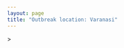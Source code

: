 ```yaml
---
layout: page
title: "Outbreak location: Varanasi"
---
```

<div id="mapid">
<script src="https://buda-magenta.github.io/hazard_map/load_map.js"></script>
><script>
var marker_outbreak = L.marker([25.335649, 83.007629],{"autoPan": true}).addTo(map); marker_outbreak.bindTooltip("Varanasi").openTooltip();

var circle_1 = L.circle([26.838100, 80.934600], {"pane": "markerPane", "color": "red", "fill": true, "fillOpacity": 0.2, "fillRule": "evenodd", "lineCap": "round", "lineJoin": "round", "opacity": 1.0, "radius": 148617, "stroke": true, "weight": 2}).addTo(map);
circle_1.bindTooltip("Lucknow<br>rank: 1<br>hazard index: 0.037154")

var circle_2 = L.circle([26.671329, 83.364583], {"pane": "markerPane", "color": "red", "fill": true, "fillOpacity": 0.2, "fillRule": "evenodd", "lineCap": "round", "lineJoin": "round", "opacity": 1.0, "radius": 114178, "stroke": true, "weight": 2}).addTo(map);
circle_2.bindTooltip("Gorakhpur<br>rank: 2<br>hazard index: 0.028545")

var circle_3 = L.circle([26.460914, 80.321759], {"pane": "markerPane", "color": "red", "fill": true, "fillOpacity": 0.2, "fillRule": "evenodd", "lineCap": "round", "lineJoin": "round", "opacity": 1.0, "radius": 106614, "stroke": true, "weight": 2}).addTo(map);
circle_3.bindTooltip("Kanpur<br>rank: 3<br>hazard index: 0.026654")

var circle_4 = L.circle([25.280733, 83.125128], {"pane": "markerPane", "color": "red", "fill": true, "fillOpacity": 0.2, "fillRule": "evenodd", "lineCap": "round", "lineJoin": "round", "opacity": 1.0, "radius": 90961, "stroke": true, "weight": 2}).addTo(map);
circle_4.bindTooltip("Mughal Sarai<br>rank: 4<br>hazard index: 0.022740")

var circle_5 = L.circle([25.795593, 82.488341], {"pane": "markerPane", "color": "red", "fill": true, "fillOpacity": 0.2, "fillRule": "evenodd", "lineCap": "round", "lineJoin": "round", "opacity": 1.0, "radius": 88828, "stroke": true, "weight": 2}).addTo(map);
circle_5.bindTooltip("Jaunpur<br>rank: 5<br>hazard index: 0.022207")

var circle_6 = L.circle([25.609324, 85.123525], {"pane": "markerPane", "color": "red", "fill": true, "fillOpacity": 0.2, "fillRule": "evenodd", "lineCap": "round", "lineJoin": "round", "opacity": 1.0, "radius": 72793, "stroke": true, "weight": 2}).addTo(map);
circle_6.bindTooltip("Patna<br>rank: 6<br>hazard index: 0.018198")

var circle_7 = L.circle([28.651718, 77.221939], {"pane": "markerPane", "color": "red", "fill": true, "fillOpacity": 0.2, "fillRule": "evenodd", "lineCap": "round", "lineJoin": "round", "opacity": 1.0, "radius": 67754, "stroke": true, "weight": 2}).addTo(map);
circle_7.bindTooltip("Delhi<br>rank: 7<br>hazard index: 0.016939")

var circle_8 = L.circle([19.075990, 72.877393], {"pane": "markerPane", "color": "red", "fill": true, "fillOpacity": 0.2, "fillRule": "evenodd", "lineCap": "round", "lineJoin": "round", "opacity": 1.0, "radius": 64307, "stroke": true, "weight": 2}).addTo(map);
circle_8.bindTooltip("Mumbai<br>rank: 8<br>hazard index: 0.016077")

var circle_9 = L.circle([25.438130, 81.833800], {"pane": "markerPane", "color": "red", "fill": true, "fillOpacity": 0.2, "fillRule": "evenodd", "lineCap": "round", "lineJoin": "round", "opacity": 1.0, "radius": 46916, "stroke": true, "weight": 2}).addTo(map);
circle_9.bindTooltip("Allahabad<br>rank: 9<br>hazard index: 0.011729")

var circle_10 = L.circle([25.954628, 83.647350], {"pane": "markerPane", "color": "red", "fill": true, "fillOpacity": 0.2, "fillRule": "evenodd", "lineCap": "round", "lineJoin": "round", "opacity": 1.0, "radius": 40459, "stroke": true, "weight": 2}).addTo(map);
circle_10.bindTooltip("Maunath Bhanjan<br>rank: 10<br>hazard index: 0.010115")

var circle_11 = L.circle([25.773344, 84.784977], {"pane": "markerPane", "color": "red", "fill": true, "fillOpacity": 0.2, "fillRule": "evenodd", "lineCap": "round", "lineJoin": "round", "opacity": 1.0, "radius": 40252, "stroke": true, "weight": 2}).addTo(map);
circle_11.bindTooltip("Chapra<br>rank: 11<br>hazard index: 0.010063")

var circle_12 = L.circle([22.541418, 88.357691], {"pane": "markerPane", "color": "red", "fill": true, "fillOpacity": 0.2, "fillRule": "evenodd", "lineCap": "round", "lineJoin": "round", "opacity": 1.0, "radius": 30294, "stroke": true, "weight": 2}).addTo(map);
circle_12.bindTooltip("Kolkata<br>rank: 12<br>hazard index: 0.007574")

var circle_13 = L.circle([25.623457, 84.596839], {"pane": "markerPane", "color": "red", "fill": true, "fillOpacity": 0.2, "fillRule": "evenodd", "lineCap": "round", "lineJoin": "round", "opacity": 1.0, "radius": 28767, "stroke": true, "weight": 2}).addTo(map);
circle_13.bindTooltip("Arrah<br>rank: 13<br>hazard index: 0.007192")

var circle_14 = L.circle([25.562071, 84.015672], {"pane": "markerPane", "color": "red", "fill": true, "fillOpacity": 0.2, "fillRule": "evenodd", "lineCap": "round", "lineJoin": "round", "opacity": 1.0, "radius": 23855, "stroke": true, "weight": 2}).addTo(map);
circle_14.bindTooltip("Buxar<br>rank: 14<br>hazard index: 0.005964")

var circle_15 = L.circle([26.148658, 85.340013], {"pane": "markerPane", "color": "red", "fill": true, "fillOpacity": 0.2, "fillRule": "evenodd", "lineCap": "round", "lineJoin": "round", "opacity": 1.0, "radius": 22711, "stroke": true, "weight": 2}).addTo(map);
circle_15.bindTooltip("Muzaffarpur<br>rank: 15<br>hazard index: 0.005678")

var circle_16 = L.circle([25.603508, 83.507454], {"pane": "markerPane", "color": "red", "fill": true, "fillOpacity": 0.2, "fillRule": "evenodd", "lineCap": "round", "lineJoin": "round", "opacity": 1.0, "radius": 22550, "stroke": true, "weight": 2}).addTo(map);
circle_16.bindTooltip("Ghazipur<br>rank: 16<br>hazard index: 0.005638")

var circle_17 = L.circle([24.935635, 82.647701], {"pane": "markerPane", "color": "red", "fill": true, "fillOpacity": 0.2, "fillRule": "evenodd", "lineCap": "round", "lineJoin": "round", "opacity": 1.0, "radius": 21799, "stroke": true, "weight": 2}).addTo(map);
circle_17.bindTooltip("Mirzapur<br>rank: 17<br>hazard index: 0.005450")

var circle_18 = L.circle([25.877933, 84.119959], {"pane": "markerPane", "color": "red", "fill": true, "fillOpacity": 0.2, "fillRule": "evenodd", "lineCap": "round", "lineJoin": "round", "opacity": 1.0, "radius": 21417, "stroke": true, "weight": 2}).addTo(map);
circle_18.bindTooltip("Ballia<br>rank: 18<br>hazard index: 0.005354")

var circle_19 = L.circle([24.197443, 82.666145], {"pane": "markerPane", "color": "red", "fill": true, "fillOpacity": 0.2, "fillRule": "evenodd", "lineCap": "round", "lineJoin": "round", "opacity": 1.0, "radius": 20999, "stroke": true, "weight": 2}).addTo(map);
circle_19.bindTooltip("Singrauli<br>rank: 19<br>hazard index: 0.005250")

var circle_20 = L.circle([26.242511, 82.296169], {"pane": "markerPane", "color": "red", "fill": true, "fillOpacity": 0.2, "fillRule": "evenodd", "lineCap": "round", "lineJoin": "round", "opacity": 1.0, "radius": 17955, "stroke": true, "weight": 2}).addTo(map);
circle_20.bindTooltip("Sultanpur<br>rank: 20<br>hazard index: 0.004489")

var circle_21 = L.circle([27.633333, 77.583333], {"pane": "markerPane", "color": "red", "fill": true, "fillOpacity": 0.2, "fillRule": "evenodd", "lineCap": "round", "lineJoin": "round", "opacity": 1.0, "radius": 16848, "stroke": true, "weight": 2}).addTo(map);
circle_21.bindTooltip("Mathura<br>rank: 21<br>hazard index: 0.004212")

var circle_22 = L.circle([28.570784, 77.327107], {"pane": "markerPane", "color": "red", "fill": true, "fillOpacity": 0.2, "fillRule": "evenodd", "lineCap": "round", "lineJoin": "round", "opacity": 1.0, "radius": 15309, "stroke": true, "weight": 2}).addTo(map);
circle_22.bindTooltip("Noida<br>rank: 22<br>hazard index: 0.003827")

var circle_23 = L.circle([25.623400, 85.041700], {"pane": "markerPane", "color": "red", "fill": true, "fillOpacity": 0.2, "fillRule": "evenodd", "lineCap": "round", "lineJoin": "round", "opacity": 1.0, "radius": 13831, "stroke": true, "weight": 2}).addTo(map);
circle_23.bindTooltip("Dinapur Nizamat<br>rank: 23<br>hazard index: 0.003458")

var circle_24 = L.circle([17.388786, 78.461065], {"pane": "markerPane", "color": "red", "fill": true, "fillOpacity": 0.2, "fillRule": "evenodd", "lineCap": "round", "lineJoin": "round", "opacity": 1.0, "radius": 13132, "stroke": true, "weight": 2}).addTo(map);
circle_24.bindTooltip("Hyderabad<br>rank: 24<br>hazard index: 0.003283")

var circle_25 = L.circle([26.423847, 83.762732], {"pane": "markerPane", "color": "red", "fill": true, "fillOpacity": 0.2, "fillRule": "evenodd", "lineCap": "round", "lineJoin": "round", "opacity": 1.0, "radius": 11828, "stroke": true, "weight": 2}).addTo(map);
circle_25.bindTooltip("Deoria<br>rank: 25<br>hazard index: 0.002957")

var circle_26 = L.circle([26.055318, 82.993139], {"pane": "markerPane", "color": "red", "fill": true, "fillOpacity": 0.2, "fillRule": "evenodd", "lineCap": "round", "lineJoin": "round", "opacity": 1.0, "radius": 11791, "stroke": true, "weight": 2}).addTo(map);
circle_26.bindTooltip("Nizamabad<br>rank: 26<br>hazard index: 0.002948")

var circle_27 = L.circle([24.759267, 81.655000], {"pane": "markerPane", "color": "red", "fill": true, "fillOpacity": 0.2, "fillRule": "evenodd", "lineCap": "round", "lineJoin": "round", "opacity": 1.0, "radius": 11742, "stroke": true, "weight": 2}).addTo(map);
circle_27.bindTooltip("Rewa<br>rank: 27<br>hazard index: 0.002936")

var circle_28 = L.circle([23.370035, 85.325013], {"pane": "markerPane", "color": "red", "fill": true, "fillOpacity": 0.2, "fillRule": "evenodd", "lineCap": "round", "lineJoin": "round", "opacity": 1.0, "radius": 11373, "stroke": true, "weight": 2}).addTo(map);
circle_28.bindTooltip("Ranchi<br>rank: 28<br>hazard index: 0.002843")

var circle_29 = L.circle([26.638076, 82.059024], {"pane": "markerPane", "color": "red", "fill": true, "fillOpacity": 0.2, "fillRule": "evenodd", "lineCap": "round", "lineJoin": "round", "opacity": 1.0, "radius": 10606, "stroke": true, "weight": 2}).addTo(map);
circle_29.bindTooltip("Faizabad<br>rank: 29<br>hazard index: 0.002652")

var circle_30 = L.circle([26.439874, 80.018000], {"pane": "markerPane", "color": "red", "fill": true, "fillOpacity": 0.2, "fillRule": "evenodd", "lineCap": "round", "lineJoin": "round", "opacity": 1.0, "radius": 10255, "stroke": true, "weight": 2}).addTo(map);
circle_30.bindTooltip("Akbarpur<br>rank: 30<br>hazard index: 0.002564")

var circle_31 = L.circle([25.286698, 87.132254], {"pane": "markerPane", "color": "red", "fill": true, "fillOpacity": 0.2, "fillRule": "evenodd", "lineCap": "round", "lineJoin": "round", "opacity": 1.0, "radius": 10165, "stroke": true, "weight": 2}).addTo(map);
circle_31.bindTooltip("Bhagalpur<br>rank: 31<br>hazard index: 0.002541")

var circle_32 = L.circle([25.720581, 85.255560], {"pane": "markerPane", "color": "red", "fill": true, "fillOpacity": 0.2, "fillRule": "evenodd", "lineCap": "round", "lineJoin": "round", "opacity": 1.0, "radius": 9973, "stroke": true, "weight": 2}).addTo(map);
circle_32.bindTooltip("Hajipur<br>rank: 32<br>hazard index: 0.002493")

var circle_33 = L.circle([28.457876, 79.405571], {"pane": "markerPane", "color": "red", "fill": true, "fillOpacity": 0.2, "fillRule": "evenodd", "lineCap": "round", "lineJoin": "round", "opacity": 1.0, "radius": 9398, "stroke": true, "weight": 2}).addTo(map);
circle_33.bindTooltip("Bareilly<br>rank: 33<br>hazard index: 0.002350")

var circle_34 = L.circle([12.979120, 77.591300], {"pane": "markerPane", "color": "red", "fill": true, "fillOpacity": 0.2, "fillRule": "evenodd", "lineCap": "round", "lineJoin": "round", "opacity": 1.0, "radius": 9352, "stroke": true, "weight": 2}).addTo(map);
circle_34.bindTooltip("Bangalore<br>rank: 34<br>hazard index: 0.002338")

var circle_35 = L.circle([26.269721, 82.994425], {"pane": "markerPane", "color": "red", "fill": true, "fillOpacity": 0.2, "fillRule": "evenodd", "lineCap": "round", "lineJoin": "round", "opacity": 1.0, "radius": 8765, "stroke": true, "weight": 2}).addTo(map);
circle_35.bindTooltip("Burhanpur<br>rank: 35<br>hazard index: 0.002191")

var circle_36 = L.circle([23.021624, 72.579707], {"pane": "markerPane", "color": "red", "fill": true, "fillOpacity": 0.2, "fillRule": "evenodd", "lineCap": "round", "lineJoin": "round", "opacity": 1.0, "radius": 8375, "stroke": true, "weight": 2}).addTo(map);
circle_36.bindTooltip("Ahmedabad<br>rank: 36<br>hazard index: 0.002094")

var circle_37 = L.circle([24.900100, 84.018211], {"pane": "markerPane", "color": "red", "fill": true, "fillOpacity": 0.2, "fillRule": "evenodd", "lineCap": "round", "lineJoin": "round", "opacity": 1.0, "radius": 7896, "stroke": true, "weight": 2}).addTo(map);
circle_37.bindTooltip("Sasaram<br>rank: 37<br>hazard index: 0.001974")

var circle_38 = L.circle([26.915458, 75.818982], {"pane": "markerPane", "color": "red", "fill": true, "fillOpacity": 0.2, "fillRule": "evenodd", "lineCap": "round", "lineJoin": "round", "opacity": 1.0, "radius": 7565, "stroke": true, "weight": 2}).addTo(map);
circle_38.bindTooltip("Jaipur<br>rank: 38<br>hazard index: 0.001891")

var circle_39 = L.circle([25.531031, 78.652689], {"pane": "markerPane", "color": "red", "fill": true, "fillOpacity": 0.2, "fillRule": "evenodd", "lineCap": "round", "lineJoin": "round", "opacity": 1.0, "radius": 7465, "stroke": true, "weight": 2}).addTo(map);
circle_39.bindTooltip("Jhansi<br>rank: 39<br>hazard index: 0.001866")

var circle_40 = L.circle([28.863842, 78.805778], {"pane": "markerPane", "color": "red", "fill": true, "fillOpacity": 0.2, "fillRule": "evenodd", "lineCap": "round", "lineJoin": "round", "opacity": 1.0, "radius": 7239, "stroke": true, "weight": 2}).addTo(map);
circle_40.bindTooltip("Moradabad<br>rank: 40<br>hazard index: 0.001810")

var circle_41 = L.circle([26.083143, 86.032571], {"pane": "markerPane", "color": "red", "fill": true, "fillOpacity": 0.2, "fillRule": "evenodd", "lineCap": "round", "lineJoin": "round", "opacity": 1.0, "radius": 7141, "stroke": true, "weight": 2}).addTo(map);
circle_41.bindTooltip("Darbhanga<br>rank: 41<br>hazard index: 0.001785")

var circle_42 = L.circle([25.264902, 82.985787], {"pane": "markerPane", "color": "red", "fill": true, "fillOpacity": 0.2, "fillRule": "evenodd", "lineCap": "round", "lineJoin": "round", "opacity": 1.0, "radius": 7054, "stroke": true, "weight": 2}).addTo(map);
circle_42.bindTooltip("Morvi<br>rank: 42<br>hazard index: 0.001764")

var circle_43 = L.circle([19.194329, 72.970178], {"pane": "markerPane", "color": "red", "fill": true, "fillOpacity": 0.2, "fillRule": "evenodd", "lineCap": "round", "lineJoin": "round", "opacity": 1.0, "radius": 6889, "stroke": true, "weight": 2}).addTo(map);
circle_43.bindTooltip("Thane<br>rank: 43<br>hazard index: 0.001722")

var circle_44 = L.circle([24.796436, 85.007956], {"pane": "markerPane", "color": "red", "fill": true, "fillOpacity": 0.2, "fillRule": "evenodd", "lineCap": "round", "lineJoin": "round", "opacity": 1.0, "radius": 6497, "stroke": true, "weight": 2}).addTo(map);
circle_44.bindTooltip("Gaya<br>rank: 44<br>hazard index: 0.001624")

var circle_45 = L.circle([27.109667, 81.918329], {"pane": "markerPane", "color": "red", "fill": true, "fillOpacity": 0.2, "fillRule": "evenodd", "lineCap": "round", "lineJoin": "round", "opacity": 1.0, "radius": 6491, "stroke": true, "weight": 2}).addTo(map);
circle_45.bindTooltip("Gonda<br>rank: 45<br>hazard index: 0.001623")

var circle_46 = L.circle([26.022697, 83.028873], {"pane": "markerPane", "color": "red", "fill": true, "fillOpacity": 0.2, "fillRule": "evenodd", "lineCap": "round", "lineJoin": "round", "opacity": 1.0, "radius": 6074, "stroke": true, "weight": 2}).addTo(map);
circle_46.bindTooltip("Azamgarh<br>rank: 46<br>hazard index: 0.001519")

var circle_47 = L.circle([23.795281, 86.430964], {"pane": "markerPane", "color": "red", "fill": true, "fillOpacity": 0.2, "fillRule": "evenodd", "lineCap": "round", "lineJoin": "round", "opacity": 1.0, "radius": 5788, "stroke": true, "weight": 2}).addTo(map);
circle_47.bindTooltip("Dhanbad<br>rank: 47<br>hazard index: 0.001447")

var circle_48 = L.circle([20.011247, 73.790236], {"pane": "markerPane", "color": "red", "fill": true, "fillOpacity": 0.2, "fillRule": "evenodd", "lineCap": "round", "lineJoin": "round", "opacity": 1.0, "radius": 5632, "stroke": true, "weight": 2}).addTo(map);
circle_48.bindTooltip("Nashik<br>rank: 48<br>hazard index: 0.001408")

var circle_49 = L.circle([21.170200, 72.831100], {"pane": "markerPane", "color": "red", "fill": true, "fillOpacity": 0.2, "fillRule": "evenodd", "lineCap": "round", "lineJoin": "round", "opacity": 1.0, "radius": 4955, "stroke": true, "weight": 2}).addTo(map);
circle_49.bindTooltip("Surat<br>rank: 49<br>hazard index: 0.001239")

var circle_50 = L.circle([23.160894, 79.949770], {"pane": "markerPane", "color": "red", "fill": true, "fillOpacity": 0.2, "fillRule": "evenodd", "lineCap": "round", "lineJoin": "round", "opacity": 1.0, "radius": 4798, "stroke": true, "weight": 2}).addTo(map);
circle_50.bindTooltip("Jabalpur<br>rank: 50<br>hazard index: 0.001200")

var circle_51 = L.circle([26.131004, 84.391257], {"pane": "markerPane", "color": "red", "fill": true, "fillOpacity": 0.2, "fillRule": "evenodd", "lineCap": "round", "lineJoin": "round", "opacity": 1.0, "radius": 4720, "stroke": true, "weight": 2}).addTo(map);
circle_51.bindTooltip("Siwan<br>rank: 51<br>hazard index: 0.001180")

var circle_52 = L.circle([27.059011, 84.206464], {"pane": "markerPane", "color": "red", "fill": true, "fillOpacity": 0.2, "fillRule": "evenodd", "lineCap": "round", "lineJoin": "round", "opacity": 1.0, "radius": 4650, "stroke": true, "weight": 2}).addTo(map);
circle_52.bindTooltip("Bagaha<br>rank: 52<br>hazard index: 0.001163")

var circle_53 = L.circle([30.909016, 75.851601], {"pane": "markerPane", "color": "red", "fill": true, "fillOpacity": 0.2, "fillRule": "evenodd", "lineCap": "round", "lineJoin": "round", "opacity": 1.0, "radius": 4592, "stroke": true, "weight": 2}).addTo(map);
circle_53.bindTooltip("Ludhiana<br>rank: 53<br>hazard index: 0.001148")

var circle_54 = L.circle([26.250000, 81.250000], {"pane": "markerPane", "color": "red", "fill": true, "fillOpacity": 0.2, "fillRule": "evenodd", "lineCap": "round", "lineJoin": "round", "opacity": 1.0, "radius": 4248, "stroke": true, "weight": 2}).addTo(map);
circle_54.bindTooltip("Rae Bareli<br>rank: 54<br>hazard index: 0.001062")

var circle_55 = L.circle([25.895924, 82.437716], {"pane": "markerPane", "color": "red", "fill": true, "fillOpacity": 0.2, "fillRule": "evenodd", "lineCap": "round", "lineJoin": "round", "opacity": 1.0, "radius": 4069, "stroke": true, "weight": 2}).addTo(map);
circle_55.bindTooltip("Badlapur<br>rank: 55<br>hazard index: 0.001017")

var circle_56 = L.circle([26.724789, 82.793269], {"pane": "markerPane", "color": "red", "fill": true, "fillOpacity": 0.2, "fillRule": "evenodd", "lineCap": "round", "lineJoin": "round", "opacity": 1.0, "radius": 3710, "stroke": true, "weight": 2}).addTo(map);
circle_56.bindTooltip("Basti<br>rank: 56<br>hazard index: 0.000928")

var circle_57 = L.circle([25.572433, 83.609605], {"pane": "markerPane", "color": "red", "fill": true, "fillOpacity": 0.2, "fillRule": "evenodd", "lineCap": "round", "lineJoin": "round", "opacity": 1.0, "radius": 3562, "stroke": true, "weight": 2}).addTo(map);
circle_57.bindTooltip("Medinipur<br>rank: 57<br>hazard index: 0.000891")

var circle_58 = L.circle([27.175255, 78.009816], {"pane": "markerPane", "color": "red", "fill": true, "fillOpacity": 0.2, "fillRule": "evenodd", "lineCap": "round", "lineJoin": "round", "opacity": 1.0, "radius": 3413, "stroke": true, "weight": 2}).addTo(map);
circle_58.bindTooltip("Agra<br>rank: 58<br>hazard index: 0.000853")

var circle_59 = L.circle([27.912633, 79.746563], {"pane": "markerPane", "color": "red", "fill": true, "fillOpacity": 0.2, "fillRule": "evenodd", "lineCap": "round", "lineJoin": "round", "opacity": 1.0, "radius": 3358, "stroke": true, "weight": 2}).addTo(map);
circle_59.bindTooltip("Shahjahanpur<br>rank: 59<br>hazard index: 0.000840")

var circle_60 = L.circle([27.985060, 80.753845], {"pane": "markerPane", "color": "red", "fill": true, "fillOpacity": 0.2, "fillRule": "evenodd", "lineCap": "round", "lineJoin": "round", "opacity": 1.0, "radius": 3327, "stroke": true, "weight": 2}).addTo(map);
circle_60.bindTooltip("Lakhimpur<br>rank: 60<br>hazard index: 0.000832")

var circle_61 = L.circle([28.651718, 77.221939], {"pane": "markerPane", "color": "red", "fill": true, "fillOpacity": 0.2, "fillRule": "evenodd", "lineCap": "round", "lineJoin": "round", "opacity": 1.0, "radius": 3231, "stroke": true, "weight": 2}).addTo(map);
circle_61.bindTooltip("Dehri<br>rank: 61<br>hazard index: 0.000808")

var circle_62 = L.circle([21.237947, 81.633683], {"pane": "markerPane", "color": "red", "fill": true, "fillOpacity": 0.2, "fillRule": "evenodd", "lineCap": "round", "lineJoin": "round", "opacity": 1.0, "radius": 3229, "stroke": true, "weight": 2}).addTo(map);
circle_62.bindTooltip("Raipur<br>rank: 62<br>hazard index: 0.000807")

var circle_63 = L.circle([28.794068, 79.185930], {"pane": "markerPane", "color": "red", "fill": true, "fillOpacity": 0.2, "fillRule": "evenodd", "lineCap": "round", "lineJoin": "round", "opacity": 1.0, "radius": 3080, "stroke": true, "weight": 2}).addTo(map);
circle_63.bindTooltip("Rampur<br>rank: 63<br>hazard index: 0.000770")

var circle_64 = L.circle([23.258486, 77.401989], {"pane": "markerPane", "color": "red", "fill": true, "fillOpacity": 0.2, "fillRule": "evenodd", "lineCap": "round", "lineJoin": "round", "opacity": 1.0, "radius": 3009, "stroke": true, "weight": 2}).addTo(map);
circle_64.bindTooltip("Bhopal<br>rank: 64<br>hazard index: 0.000752")

var circle_65 = L.circle([18.521428, 73.854454], {"pane": "markerPane", "color": "red", "fill": true, "fillOpacity": 0.2, "fillRule": "evenodd", "lineCap": "round", "lineJoin": "round", "opacity": 1.0, "radius": 2682, "stroke": true, "weight": 2}).addTo(map);
circle_65.bindTooltip("Pune<br>rank: 65<br>hazard index: 0.000671")

var circle_66 = L.circle([24.500000, 81.000000], {"pane": "markerPane", "color": "red", "fill": true, "fillOpacity": 0.2, "fillRule": "evenodd", "lineCap": "round", "lineJoin": "round", "opacity": 1.0, "radius": 2640, "stroke": true, "weight": 2}).addTo(map);
circle_66.bindTooltip("Satna<br>rank: 66<br>hazard index: 0.000660")

var circle_67 = L.circle([25.205305, 85.514612], {"pane": "markerPane", "color": "red", "fill": true, "fillOpacity": 0.2, "fillRule": "evenodd", "lineCap": "round", "lineJoin": "round", "opacity": 1.0, "radius": 2391, "stroke": true, "weight": 2}).addTo(map);
circle_67.bindTooltip("Biharsharif<br>rank: 67<br>hazard index: 0.000598")

var circle_68 = L.circle([13.083694, 80.270186], {"pane": "markerPane", "color": "red", "fill": true, "fillOpacity": 0.2, "fillRule": "evenodd", "lineCap": "round", "lineJoin": "round", "opacity": 1.0, "radius": 2348, "stroke": true, "weight": 2}).addTo(map);
circle_68.bindTooltip("Chennai<br>rank: 68<br>hazard index: 0.000587")

var circle_69 = L.circle([20.843512, 75.525927], {"pane": "markerPane", "color": "red", "fill": true, "fillOpacity": 0.2, "fillRule": "evenodd", "lineCap": "round", "lineJoin": "round", "opacity": 1.0, "radius": 2337, "stroke": true, "weight": 2}).addTo(map);
circle_69.bindTooltip("Jalgaon<br>rank: 69<br>hazard index: 0.000584")

var circle_70 = L.circle([29.988077, 77.508130], {"pane": "markerPane", "color": "red", "fill": true, "fillOpacity": 0.2, "fillRule": "evenodd", "lineCap": "round", "lineJoin": "round", "opacity": 1.0, "radius": 2215, "stroke": true, "weight": 2}).addTo(map);
circle_70.bindTooltip("Saharanpur<br>rank: 70<br>hazard index: 0.000554")

var circle_71 = L.circle([27.437194, 79.489129], {"pane": "markerPane", "color": "red", "fill": true, "fillOpacity": 0.2, "fillRule": "evenodd", "lineCap": "round", "lineJoin": "round", "opacity": 1.0, "radius": 2206, "stroke": true, "weight": 2}).addTo(map);
circle_71.bindTooltip("Farrukhabad<br>rank: 71<br>hazard index: 0.000552")

var circle_72 = L.circle([31.292011, 75.568058], {"pane": "markerPane", "color": "red", "fill": true, "fillOpacity": 0.2, "fillRule": "evenodd", "lineCap": "round", "lineJoin": "round", "opacity": 1.0, "radius": 2195, "stroke": true, "weight": 2}).addTo(map);
circle_72.bindTooltip("Jalandhar<br>rank: 72<br>hazard index: 0.000549")

var circle_73 = L.circle([30.325565, 78.043681], {"pane": "markerPane", "color": "red", "fill": true, "fillOpacity": 0.2, "fillRule": "evenodd", "lineCap": "round", "lineJoin": "round", "opacity": 1.0, "radius": 2067, "stroke": true, "weight": 2}).addTo(map);
circle_73.bindTooltip("Dehradun<br>rank: 73<br>hazard index: 0.000517")

var circle_74 = L.circle([26.716413, 88.430992], {"pane": "markerPane", "color": "red", "fill": true, "fillOpacity": 0.2, "fillRule": "evenodd", "lineCap": "round", "lineJoin": "round", "opacity": 1.0, "radius": 1842, "stroke": true, "weight": 2}).addTo(map);
circle_74.bindTooltip("Siliguri<br>rank: 74<br>hazard index: 0.000461")

var circle_75 = L.circle([26.296772, 73.035143], {"pane": "markerPane", "color": "red", "fill": true, "fillOpacity": 0.2, "fillRule": "evenodd", "lineCap": "round", "lineJoin": "round", "opacity": 1.0, "radius": 1610, "stroke": true, "weight": 2}).addTo(map);
circle_75.bindTooltip("Jodhpur<br>rank: 75<br>hazard index: 0.000403")

var circle_76 = L.circle([23.250000, 87.750000], {"pane": "markerPane", "color": "red", "fill": true, "fillOpacity": 0.2, "fillRule": "evenodd", "lineCap": "round", "lineJoin": "round", "opacity": 1.0, "radius": 1589, "stroke": true, "weight": 2}).addTo(map);
circle_76.bindTooltip("Barddhaman<br>rank: 76<br>hazard index: 0.000397")

var circle_77 = L.circle([26.180598, 91.753943], {"pane": "markerPane", "color": "red", "fill": true, "fillOpacity": 0.2, "fillRule": "evenodd", "lineCap": "round", "lineJoin": "round", "opacity": 1.0, "radius": 1495, "stroke": true, "weight": 2}).addTo(map);
circle_77.bindTooltip("Guwahati<br>rank: 77<br>hazard index: 0.000374")

var circle_78 = L.circle([23.967515, 85.438846], {"pane": "markerPane", "color": "red", "fill": true, "fillOpacity": 0.2, "fillRule": "evenodd", "lineCap": "round", "lineJoin": "round", "opacity": 1.0, "radius": 1453, "stroke": true, "weight": 2}).addTo(map);
circle_78.bindTooltip("Hazaribagh<br>rank: 78<br>hazard index: 0.000363")

var circle_79 = L.circle([25.196826, 76.000893], {"pane": "markerPane", "color": "red", "fill": true, "fillOpacity": 0.2, "fillRule": "evenodd", "lineCap": "round", "lineJoin": "round", "opacity": 1.0, "radius": 1263, "stroke": true, "weight": 2}).addTo(map);
circle_79.bindTooltip("Kota<br>rank: 79<br>hazard index: 0.000316")

var circle_80 = L.circle([19.169335, 77.311013], {"pane": "markerPane", "color": "red", "fill": true, "fillOpacity": 0.2, "fillRule": "evenodd", "lineCap": "round", "lineJoin": "round", "opacity": 1.0, "radius": 1242, "stroke": true, "weight": 2}).addTo(map);
circle_80.bindTooltip("Nanded Waghala<br>rank: 80<br>hazard index: 0.000311")

var circle_81 = L.circle([26.575504, 80.613762], {"pane": "markerPane", "color": "red", "fill": true, "fillOpacity": 0.2, "fillRule": "evenodd", "lineCap": "round", "lineJoin": "round", "opacity": 1.0, "radius": 1235, "stroke": true, "weight": 2}).addTo(map);
circle_81.bindTooltip("Unnao<br>rank: 81<br>hazard index: 0.000309")

var circle_82 = L.circle([23.687130, 86.974659], {"pane": "markerPane", "color": "red", "fill": true, "fillOpacity": 0.2, "fillRule": "evenodd", "lineCap": "round", "lineJoin": "round", "opacity": 1.0, "radius": 1207, "stroke": true, "weight": 2}).addTo(map);
circle_82.bindTooltip("Asansol<br>rank: 82<br>hazard index: 0.000302")

var circle_83 = L.circle([20.993276, 75.839983], {"pane": "markerPane", "color": "red", "fill": true, "fillOpacity": 0.2, "fillRule": "evenodd", "lineCap": "round", "lineJoin": "round", "opacity": 1.0, "radius": 1110, "stroke": true, "weight": 2}).addTo(map);
circle_83.bindTooltip("Bhusawal<br>rank: 83<br>hazard index: 0.000278")

var circle_84 = L.circle([27.338577, 80.097526], {"pane": "markerPane", "color": "red", "fill": true, "fillOpacity": 0.2, "fillRule": "evenodd", "lineCap": "round", "lineJoin": "round", "opacity": 1.0, "radius": 1102, "stroke": true, "weight": 2}).addTo(map);
circle_84.bindTooltip("Hardoi<br>rank: 84<br>hazard index: 0.000276")

var circle_85 = L.circle([26.669512, 84.957411], {"pane": "markerPane", "color": "red", "fill": true, "fillOpacity": 0.2, "fillRule": "evenodd", "lineCap": "round", "lineJoin": "round", "opacity": 1.0, "radius": 1088, "stroke": true, "weight": 2}).addTo(map);
circle_85.bindTooltip("Motihari<br>rank: 85<br>hazard index: 0.000272")

var circle_86 = L.circle([22.801519, 86.202958], {"pane": "markerPane", "color": "red", "fill": true, "fillOpacity": 0.2, "fillRule": "evenodd", "lineCap": "round", "lineJoin": "round", "opacity": 1.0, "radius": 1085, "stroke": true, "weight": 2}).addTo(map);
circle_86.bindTooltip("Jamshedpur<br>rank: 86<br>hazard index: 0.000271")

var circle_87 = L.circle([26.791073, 84.560107], {"pane": "markerPane", "color": "red", "fill": true, "fillOpacity": 0.2, "fillRule": "evenodd", "lineCap": "round", "lineJoin": "round", "opacity": 1.0, "radius": 1073, "stroke": true, "weight": 2}).addTo(map);
circle_87.bindTooltip("Bettiah<br>rank: 87<br>hazard index: 0.000268")

var circle_88 = L.circle([21.977864, 76.568828], {"pane": "markerPane", "color": "red", "fill": true, "fillOpacity": 0.2, "fillRule": "evenodd", "lineCap": "round", "lineJoin": "round", "opacity": 1.0, "radius": 1071, "stroke": true, "weight": 2}).addTo(map);
circle_88.bindTooltip("Khandwa<br>rank: 88<br>hazard index: 0.000268")

var circle_89 = L.circle([22.383333, 82.133333], {"pane": "markerPane", "color": "red", "fill": true, "fillOpacity": 0.2, "fillRule": "evenodd", "lineCap": "round", "lineJoin": "round", "opacity": 1.0, "radius": 1054, "stroke": true, "weight": 2}).addTo(map);
circle_89.bindTooltip("Bilaspur<br>rank: 89<br>hazard index: 0.000264")

var circle_90 = L.circle([22.305199, 70.802834], {"pane": "markerPane", "color": "red", "fill": true, "fillOpacity": 0.2, "fillRule": "evenodd", "lineCap": "round", "lineJoin": "round", "opacity": 1.0, "radius": 1041, "stroke": true, "weight": 2}).addTo(map);
circle_90.bindTooltip("Rajkot<br>rank: 90<br>hazard index: 0.000260")

var circle_91 = L.circle([32.718561, 74.858092], {"pane": "markerPane", "color": "red", "fill": true, "fillOpacity": 0.2, "fillRule": "evenodd", "lineCap": "round", "lineJoin": "round", "opacity": 1.0, "radius": 1003, "stroke": true, "weight": 2}).addTo(map);
circle_91.bindTooltip("Jammu<br>rank: 91<br>hazard index: 0.000251")

var circle_92 = L.circle([28.428262, 77.002700], {"pane": "markerPane", "color": "red", "fill": true, "fillOpacity": 0.2, "fillRule": "evenodd", "lineCap": "round", "lineJoin": "round", "opacity": 1.0, "radius": 957, "stroke": true, "weight": 2}).addTo(map);
circle_92.bindTooltip("Gurgaon<br>rank: 92<br>hazard index: 0.000239")

var circle_93 = L.circle([27.209822, 79.048137], {"pane": "markerPane", "color": "red", "fill": true, "fillOpacity": 0.2, "fillRule": "evenodd", "lineCap": "round", "lineJoin": "round", "opacity": 1.0, "radius": 950, "stroke": true, "weight": 2}).addTo(map);
circle_93.bindTooltip("Mainpuri<br>rank: 93<br>hazard index: 0.000238")

var circle_94 = L.circle([25.476300, 80.339500], {"pane": "markerPane", "color": "red", "fill": true, "fillOpacity": 0.2, "fillRule": "evenodd", "lineCap": "round", "lineJoin": "round", "opacity": 1.0, "radius": 938, "stroke": true, "weight": 2}).addTo(map);
circle_94.bindTooltip("Banda<br>rank: 94<br>hazard index: 0.000235")

var circle_95 = L.circle([18.627929, 73.800983], {"pane": "markerPane", "color": "red", "fill": true, "fillOpacity": 0.2, "fillRule": "evenodd", "lineCap": "round", "lineJoin": "round", "opacity": 1.0, "radius": 901, "stroke": true, "weight": 2}).addTo(map);
circle_95.bindTooltip("Pimpri Chinchwad<br>rank: 95<br>hazard index: 0.000225")

var circle_96 = L.circle([22.591260, 88.390964], {"pane": "markerPane", "color": "red", "fill": true, "fillOpacity": 0.2, "fillRule": "evenodd", "lineCap": "round", "lineJoin": "round", "opacity": 1.0, "radius": 886, "stroke": true, "weight": 2}).addTo(map);
circle_96.bindTooltip("Bidhan Nagar<br>rank: 96<br>hazard index: 0.000222")

var circle_97 = L.circle([29.938447, 78.145298], {"pane": "markerPane", "color": "red", "fill": true, "fillOpacity": 0.2, "fillRule": "evenodd", "lineCap": "round", "lineJoin": "round", "opacity": 1.0, "radius": 886, "stroke": true, "weight": 2}).addTo(map);
circle_97.bindTooltip("Haridwar<br>rank: 97<br>hazard index: 0.000222")

var circle_98 = L.circle([28.402979, 77.310384], {"pane": "markerPane", "color": "red", "fill": true, "fillOpacity": 0.2, "fillRule": "evenodd", "lineCap": "round", "lineJoin": "round", "opacity": 1.0, "radius": 879, "stroke": true, "weight": 2}).addTo(map);
circle_98.bindTooltip("Faridabad<br>rank: 98<br>hazard index: 0.000220")

var circle_99 = L.circle([21.199035, 81.397955], {"pane": "markerPane", "color": "red", "fill": true, "fillOpacity": 0.2, "fillRule": "evenodd", "lineCap": "round", "lineJoin": "round", "opacity": 1.0, "radius": 858, "stroke": true, "weight": 2}).addTo(map);
circle_99.bindTooltip("Durg<br>rank: 99<br>hazard index: 0.000215")

var circle_100 = L.circle([17.849907, 75.276320], {"pane": "markerPane", "color": "red", "fill": true, "fillOpacity": 0.2, "fillRule": "evenodd", "lineCap": "round", "lineJoin": "round", "opacity": 1.0, "radius": 850, "stroke": true, "weight": 2}).addTo(map);
circle_100.bindTooltip("Solapur<br>rank: 100<br>hazard index: 0.000213")
</script>
</div>